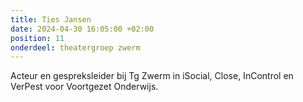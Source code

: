 ```yaml
---
title: Ties Jansen
date: 2024-04-30 16:05:00 +02:00
position: 11
onderdeel: theatergroep zwerm
---
```


Acteur en gespreksleider bij Tg Zwerm in iSocial, Close, InControl en VerPest voor Voortgezet Onderwijs.